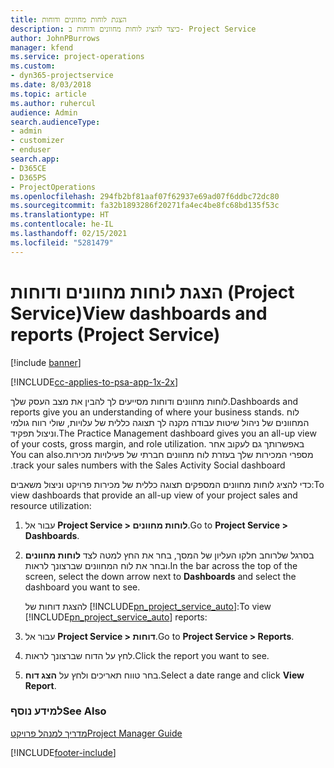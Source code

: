 ```yaml
---
title: הצגת לוחות מחוונים ודוחות
description: כיצד להציג לוחות מחוונים ודוחות ב- Project Service
author: JohnPBurrows
manager: kfend
ms.service: project-operations
ms.custom:
- dyn365-projectservice
ms.date: 8/03/2018
ms.topic: article
ms.author: ruhercul
audience: Admin
search.audienceType:
- admin
- customizer
- enduser
search.app:
- D365CE
- D365PS
- ProjectOperations
ms.openlocfilehash: 294fb2bf81aaf07f62937e69ad07f6ddbc72dc80
ms.sourcegitcommit: fa32b1893286f20271fa4ec4be8fc68bd135f53c
ms.translationtype: HT
ms.contentlocale: he-IL
ms.lasthandoff: 02/15/2021
ms.locfileid: "5281479"
---
```

# <a name="view-dashboards-and-reports-project-service"></a><span data-ttu-id="4368d-103">הצגת לוחות מחוונים ודוחות (Project Service)</span><span class="sxs-lookup"><span data-stu-id="4368d-103">View dashboards and reports (Project Service)</span></span>

[!include [banner](../includes/psa-now-project-operations.md)]

[!INCLUDE[cc-applies-to-psa-app-1x-2x](../includes/cc-applies-to-psa-app-1x-2x.md)]

<span data-ttu-id="4368d-104">לוחות מחוונים ודוחות מסייעים לך להבין את מצב העסק שלך.</span><span class="sxs-lookup"><span data-stu-id="4368d-104">Dashboards and reports give you an understanding of where your business stands.</span></span> <span data-ttu-id="4368d-105">לוח המחוונים של ניהול שיטות עבודה מקנה לך תצוגה כללית של עלויות, שולי רווח גולמי וניצול תפקיד.</span><span class="sxs-lookup"><span data-stu-id="4368d-105">The Practice Management dashboard gives you an all-up view of your costs, gross margin, and role utilization.</span></span> <span data-ttu-id="4368d-106">באפשרותך גם לעקוב אחר מספרי המכירות שלך בעזרת ‏‫לוח מחוונים חברתי של פעילויות מכירות.</span><span class="sxs-lookup"><span data-stu-id="4368d-106">You can also track your sales numbers with the Sales Activity Social dashboard.</span></span>  
  
 <span data-ttu-id="4368d-107">כדי להציג לוחות מחוונים המספקים תצוגה כללית של מכירות פרויקט וניצול משאבים:</span><span class="sxs-lookup"><span data-stu-id="4368d-107">To view dashboards that provide an all-up view of your project sales and resource utilization:</span></span>  
  
1. <span data-ttu-id="4368d-108">עבור אל **Project Service > לוחות מחוונים**.</span><span class="sxs-lookup"><span data-stu-id="4368d-108">Go to **Project Service > Dashboards**.</span></span>  
  
2. <span data-ttu-id="4368d-109">בסרגל שלרוחב חלקו העליון של המסך, בחר את החץ למטה לצד **לוחות מחוונים** ובחר את לוח המחוונים שברצונך לראות.</span><span class="sxs-lookup"><span data-stu-id="4368d-109">In the bar across the top of the screen, select the down arrow next to **Dashboards** and select the dashboard you want to see.</span></span>  
  
   <span data-ttu-id="4368d-110">להצגת דוחות של [!INCLUDE[pn_project_service_auto](../includes/pn-project-service-auto.md)]:</span><span class="sxs-lookup"><span data-stu-id="4368d-110">To view [!INCLUDE[pn_project_service_auto](../includes/pn-project-service-auto.md)] reports:</span></span>  
  
3. <span data-ttu-id="4368d-111">עבור אל **Project Service > דוחות**.</span><span class="sxs-lookup"><span data-stu-id="4368d-111">Go to **Project Service > Reports**.</span></span>  
  
4. <span data-ttu-id="4368d-112">לחץ על הדוח שברצונך לראות.</span><span class="sxs-lookup"><span data-stu-id="4368d-112">Click the report you want to see.</span></span>  
  
5. <span data-ttu-id="4368d-113">בחר טווח תאריכים ולחץ על **הצג דוח**.</span><span class="sxs-lookup"><span data-stu-id="4368d-113">Select a date range and click **View Report**.</span></span>  
  
### <a name="see-also"></a><span data-ttu-id="4368d-114">למידע נוסף</span><span class="sxs-lookup"><span data-stu-id="4368d-114">See Also</span></span>  
 [<span data-ttu-id="4368d-115">מדריך למנהל פרויקט</span><span class="sxs-lookup"><span data-stu-id="4368d-115">Project Manager Guide</span></span>](../psa/project-manager-guide.md)


[!INCLUDE[footer-include](../includes/footer-banner.md)]